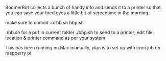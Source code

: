 BoomerBot collects a bunch of handy info and sends it to a printer so that you can save your tired eyes a little bit of screentime in the morning. 

make sure to chmod +x bb.sh bbp.sh

./bb.sh for a pdf in current folder
./bbp.sh to send to a printer; edit file location & printer command as per your system

This has been running on Mac manually, plan is to set up with cron job on raspberry pi
